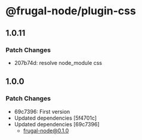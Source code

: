 # @frugal-node/plugin-css

## 1.0.11

### Patch Changes

- 207b74d: resolve node_module css

## 1.0.0

### Patch Changes

- 69c7396: First version
- Updated dependencies [5f4701c]
- Updated dependencies [69c7396]
  - frugal-node@0.1.0
